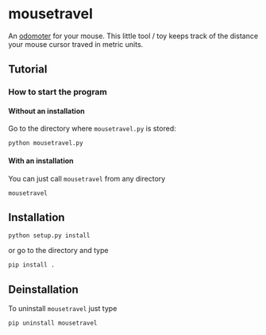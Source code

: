 # mousetravel

An [odomoter](https://en.wikipedia.org/wiki/Odometer) for your mouse. This little tool / toy keeps track of the distance your mouse cursor traved in metric units.

## Tutorial

### How to start the program

#### Without an installation
Go to the directory where `mousetravel.py` is stored:
```
python mousetravel.py
```

#### With an installation
You can just call `mousetravel` from any directory
```
mousetravel
```

## Installation
```
python setup.py install
```
or go to the directory and type
```
pip install .
```

## Deinstallation
To uninstall `mousetravel` just type
```
pip uninstall mousetravel
```
